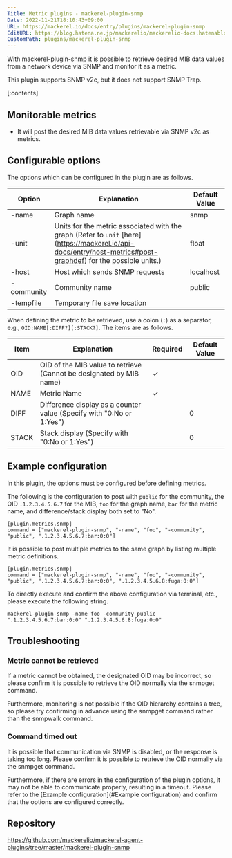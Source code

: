 ```yaml
---
Title: Metric plugins - mackerel-plugin-snmp
Date: 2022-11-21T18:10:43+09:00
URL: https://mackerel.io/docs/entry/plugins/mackerel-plugin-snmp
EditURL: https://blog.hatena.ne.jp/mackerelio/mackerelio-docs.hatenablog.mackerel.io/atom/entry/4207112889938595528
CustomPath: plugins/mackerel-plugin-snmp
---
```


With mackerel-plugin-snmp it is possible to retrieve desired MIB data values from a network device via SNMP and monitor it as a metric.

This plugin supports SNMP v2c, but it does not support SNMP Trap.

[:contents]

<h2 id="metrics">Monitorable metrics</h2>

- It will post the desired MIB data values retrievable via SNMP v2c as metrics.

<h2 id="options">Configurable options</h2>

The options which can be configured in the plugin are as follows.

| Option     | Explanation                                                                                                                                                        | Default Value |
| ---------- | ------------------------------------------------------------------------------------------------------------------------------------------------------------------ | ------------- |
| -name      | Graph name                                                                                                                                                         | snmp          |
| -unit      | Units for the metric associated with the graph (Refer to `unit` [here] (https://mackerel.io/api-docs/entry/host-metrics#post-graphdef) for the possible units.)    | float         |
| -host      | Host which sends SNMP requests                                                                                                                                     | localhost     |
| -community | Community name                                                                                                                                                     | public        |
| -tempfile  | Temporary file save location                                                                                                                                       |               |

When defining the metric to be retrieved, use a colon (`:`) as a separator, e.g., `OID:NAME[:DIFF?][:STACK?]`. The items are as follows.

| Item  | Explanation                                                          | Required | Default Value |
| ----- | -------------------------------------------------------------------- | -------- | ------------- |
| OID   | OID of the MIB value to retrieve (Cannot be designated by MIB name)  | ✓        |               |
| NAME  | Metric Name                                                          | ✓        |               |
| DIFF  | Difference display as a counter value (Specify with "0:No or 1:Yes") |          | 0             |
| STACK | Stack display (Specify with "0:No or 1:Yes")                         |          | 0             |

<h2 id="config">Example configuration</h2>

In this plugin, the options must be configured before defining metrics.

The following is the configuration to post with `public` for the community, the OID `.1.2.3.4.5.6.7` for the MIB, `foo` for the graph name, `bar` for the metric name, and difference/stack display both set to "No".

```
[plugin.metrics.snmp]
command = ["mackerel-plugin-snmp", "-name", "foo", "-community", "public", ".1.2.3.4.5.6.7:bar:0:0"]
```

It is possible to post multiple metrics to the same graph by listing multiple metric definitions.

```
[plugin.metrics.snmp]
command = ["mackerel-plugin-snmp", "-name", "foo", "-community", "public", ".1.2.3.4.5.6.7:bar:0:0", ".1.2.3.4.5.6.8:fuga:0:0"]
```

To directly execute and confirm the above configuration via terminal, etc., please execute the following string.

```
mackerel-plugin-snmp -name foo -community public ".1.2.3.4.5.6.7:bar:0:0" ".1.2.3.4.5.6.8:fuga:0:0"
```

<h2 id="troubleshoot">Troubleshooting</h2>

### Metric cannot be retrieved

If a metric cannot be obtained, the designated OID may be incorrect, so please confirm it is possible to retrieve the OID normally via the snmpget command.

Furthermore, monitoring is not possible if the OID hierarchy contains a tree, so please try confirming in advance using the snmpget command rather than the snmpwalk command.

### Command timed out

It is possible that communication via SNMP is disabled, or the response is taking too long.
Please confirm it is possible to retrieve the OID normally via the snmpget command.

Furthermore, if there are errors in the configuration of the plugin options, it may not be able to communicate properly, resulting in a timeout.
Please refer to the [Example configuration](#Example configuration) and confirm that the options are configured correctly.

<h2 id="repository">Repository</h2>

https://github.com/mackerelio/mackerel-agent-plugins/tree/master/mackerel-plugin-snmp
